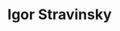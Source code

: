 ---
title: Igor Stravinsky
picture: igorStravinsky.jpg
viewer_title: Igor Stravinsky
thumbnail: igorStravinsky_t.jpg
alt: Igor Stravinsky
medium: Pencil
width: 9.5"
height: 12.4"
---